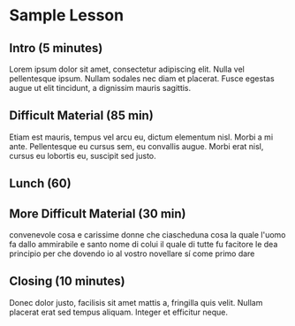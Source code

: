 # Sample Lesson

## Intro (5 minutes)

Lorem ipsum dolor sit amet, consectetur adipiscing elit. Nulla vel pellentesque
ipsum. Nullam sodales nec diam et placerat. Fusce egestas augue ut elit
tincidunt, a dignissim mauris sagittis.

## Difficult Material (85 min)

Etiam est mauris, tempus vel arcu eu, dictum elementum nisl. Morbi a mi ante.
Pellentesque eu cursus sem, eu convallis augue. Morbi erat nisl, cursus eu
lobortis eu, suscipit sed justo.

## Lunch (60)

## More Difficult Material (30 min)

convenevole cosa e carissime donne che ciascheduna cosa la quale l'uomo fa
dallo ammirabile e santo nome di colui il quale di tutte fu facitore le dea
principio per che dovendo io al vostro novellare sí come primo dare

## Closing (10 minutes)

Donec dolor justo, facilisis sit amet mattis a, fringilla quis velit. Nullam
placerat erat sed tempus aliquam. Integer et efficitur neque.
